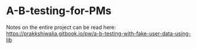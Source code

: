 # A-B-testing-for-PMs

Notes on the entire project can be read here: https://prakkshiwalia.gitbook.io/pw/a-b-testing-with-fake-user-data-using-lib
